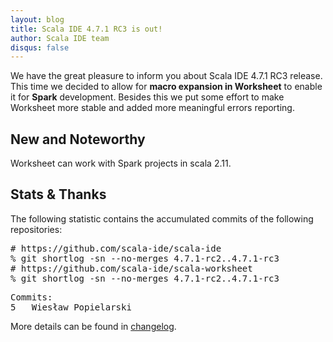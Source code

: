 ```yaml
---
layout: blog
title: Scala IDE 4.7.1 RC3 is out!
author: Scala IDE team
disqus: false
---
```


We have the great pleasure to inform you about Scala IDE 4.7.1 RC3 release. This time we decided to allow for <b>macro expansion in Worksheet</b> to enable it for <b>Spark</b> development. Besides this we put some effort to make Worksheet more stable and added more meaningful errors reporting.

## New and Noteworthy

Worksheet can work with Spark projects in scala 2.11.

## Stats & Thanks

The following statistic contains the accumulated commits of the following repositories:

<pre>
# https://github.com/scala-ide/scala-ide
% git shortlog -sn --no-merges 4.7.1-rc2..4.7.1-rc3
# https://github.com/scala-ide/scala-worksheet
% git shortlog -sn --no-merges 4.7.1-rc2..4.7.1-rc3
</pre>

<pre>
Commits:
5	Wiesław Popielarski
</pre>

More details can be found in [changelog][cl].

[cl]: http://scala-ide.org/docs/changelog.html
